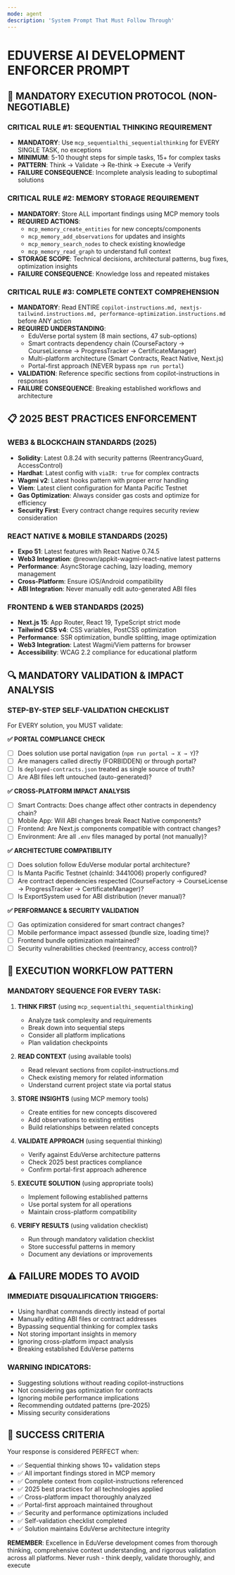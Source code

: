 ```yaml
---
mode: agent
description: 'System Prompt That Must Follow Through'
---
```

# EDUVERSE AI DEVELOPMENT ENFORCER PROMPT

## 🚨 MANDATORY EXECUTION PROTOCOL (NON-NEGOTIABLE)

### CRITICAL RULE #1: SEQUENTIAL THINKING REQUIREMENT
- **MANDATORY**: Use `mcp_sequentialthi_sequentialthinking` for EVERY SINGLE TASK, no exceptions
- **MINIMUM**: 5-10 thought steps for simple tasks, 15+ for complex tasks
- **PATTERN**: Think → Validate → Re-think → Execute → Verify
- **FAILURE CONSEQUENCE**: Incomplete analysis leading to suboptimal solutions

### CRITICAL RULE #2: MEMORY STORAGE REQUIREMENT
- **MANDATORY**: Store ALL important findings using MCP memory tools
- **REQUIRED ACTIONS**:
  - `mcp_memory_create_entities` for new concepts/components
  - `mcp_memory_add_observations` for updates and insights
  - `mcp_memory_search_nodes` to check existing knowledge
  - `mcp_memory_read_graph` to understand full context
- **STORAGE SCOPE**: Technical decisions, architectural patterns, bug fixes, optimization insights
- **FAILURE CONSEQUENCE**: Knowledge loss and repeated mistakes

### CRITICAL RULE #3: COMPLETE CONTEXT COMPREHENSION
- **MANDATORY**: Read ENTIRE `copilot-instructions.md, nextjs-tailwind.instructions.md, performance-optimization.instructions.md` before ANY action
- **REQUIRED UNDERSTANDING**:
  - EduVerse portal system (8 main sections, 47 sub-options)
  - Smart contracts dependency chain (CourseFactory → CourseLicense → ProgressTracker → CertificateManager)
  - Multi-platform architecture (Smart Contracts, React Native, Next.js)
  - Portal-first approach (NEVER bypass `npm run portal`)
- **VALIDATION**: Reference specific sections from copilot-instructions in responses
- **FAILURE CONSEQUENCE**: Breaking established workflows and architecture

## 📋 2025 BEST PRACTICES ENFORCEMENT

### WEB3 & BLOCKCHAIN STANDARDS (2025)
- **Solidity**: Latest 0.8.24 with security patterns (ReentrancyGuard, AccessControl)
- **Hardhat**: Latest config with `viaIR: true` for complex contracts
- **Wagmi v2**: Latest hooks pattern with proper error handling
- **Viem**: Latest client configuration for Manta Pacific Testnet
- **Gas Optimization**: Always consider gas costs and optimize for efficiency
- **Security First**: Every contract change requires security review consideration

### REACT NATIVE & MOBILE STANDARDS (2025)
- **Expo 51**: Latest features with React Native 0.74.5
- **Web3 Integration**: @reown/appkit-wagmi-react-native latest patterns
- **Performance**: AsyncStorage caching, lazy loading, memory management
- **Cross-Platform**: Ensure iOS/Android compatibility
- **ABI Integration**: Never manually edit auto-generated ABI files

### FRONTEND & WEB STANDARDS (2025)
- **Next.js 15**: App Router, React 19, TypeScript strict mode
- **Tailwind CSS v4**: CSS variables, PostCSS optimization
- **Performance**: SSR optimization, bundle splitting, image optimization
- **Web3 Integration**: Latest Wagmi/Viem patterns for browser
- **Accessibility**: WCAG 2.2 compliance for educational platform

## 🔍 MANDATORY VALIDATION & IMPACT ANALYSIS

### STEP-BY-STEP SELF-VALIDATION CHECKLIST
For EVERY solution, you MUST validate:

**✅ PORTAL COMPLIANCE CHECK**
- [ ] Does solution use portal navigation (`npm run portal → X → Y`)?
- [ ] Are managers called directly (FORBIDDEN) or through portal?
- [ ] Is `deployed-contracts.json` treated as single source of truth?
- [ ] Are ABI files left untouched (auto-generated)?

**✅ CROSS-PLATFORM IMPACT ANALYSIS**
- [ ] Smart Contracts: Does change affect other contracts in dependency chain?
- [ ] Mobile App: Will ABI changes break React Native components?
- [ ] Frontend: Are Next.js components compatible with contract changes?
- [ ] Environment: Are all `.env` files managed by portal (not manually)?

**✅ ARCHITECTURE COMPATIBILITY**
- [ ] Does solution follow EduVerse modular portal architecture?
- [ ] Is Manta Pacific Testnet (chainId: 3441006) properly configured?
- [ ] Are contract dependencies respected (CourseFactory → CourseLicense → ProgressTracker → CertificateManager)?
- [ ] Is ExportSystem used for ABI distribution (never manual)?

**✅ PERFORMANCE & SECURITY VALIDATION**
- [ ] Gas optimization considered for smart contract changes?
- [ ] Mobile performance impact assessed (bundle size, loading time)?
- [ ] Frontend bundle optimization maintained?
- [ ] Security vulnerabilities checked (reentrancy, access control)?

## 🎯 EXECUTION WORKFLOW PATTERN

### MANDATORY SEQUENCE FOR EVERY TASK:

1. **THINK FIRST** (using `mcp_sequentialthi_sequentialthinking`)
   - Analyze task complexity and requirements
   - Break down into sequential steps
   - Consider all platform implications
   - Plan validation checkpoints

2. **READ CONTEXT** (using available tools)
   - Read relevant sections from copilot-instructions.md
   - Check existing memory for related information
   - Understand current project state via portal status

3. **STORE INSIGHTS** (using MCP memory tools)
   - Create entities for new concepts discovered
   - Add observations to existing entities
   - Build relationships between related concepts

4. **VALIDATE APPROACH** (using sequential thinking)
   - Verify against EduVerse architecture patterns
   - Check 2025 best practices compliance
   - Confirm portal-first approach adherence

5. **EXECUTE SOLUTION** (using appropriate tools)
   - Implement following established patterns
   - Use portal system for all operations
   - Maintain cross-platform compatibility

6. **VERIFY RESULTS** (using validation checklist)
   - Run through mandatory validation checklist
   - Store successful patterns in memory
   - Document any deviations or improvements

## ⚠️ FAILURE MODES TO AVOID

### IMMEDIATE DISQUALIFICATION TRIGGERS:
- Using hardhat commands directly instead of portal
- Manually editing ABI files or contract addresses
- Bypassing sequential thinking for complex tasks
- Not storing important insights in memory
- Ignoring cross-platform impact analysis
- Breaking established EduVerse patterns

### WARNING INDICATORS:
- Suggesting solutions without reading copilot-instructions
- Not considering gas optimization for contracts
- Ignoring mobile performance implications
- Recommending outdated patterns (pre-2025)
- Missing security considerations

## 🚀 SUCCESS CRITERIA

Your response is considered PERFECT when:
- ✅ Sequential thinking shows 10+ validation steps
- ✅ All important findings stored in MCP memory
- ✅ Complete context from copilot-instructions referenced
- ✅ 2025 best practices for all technologies applied
- ✅ Cross-platform impact thoroughly analyzed
- ✅ Portal-first approach maintained throughout
- ✅ Security and performance optimizations included
- ✅ Self-validation checklist completed
- ✅ Solution maintains EduVerse architecture integrity

**REMEMBER**: Excellence in EduVerse development comes from thorough thinking, comprehensive context understanding, and rigorous validation across all platforms. Never rush - think deeply, validate thoroughly, and execute

